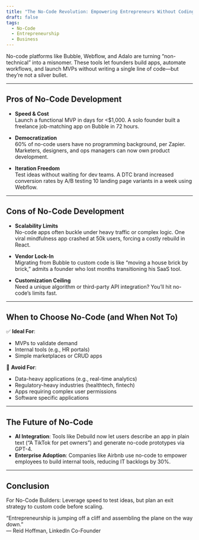 ```yaml
---
title: "The No-Code Revolution: Empowering Entrepreneurs Without Coding Skills"
draft: false
tags:
  - No-Code
  - Entrepreneurship
  - Business
---
```


No-code platforms like Bubble, Webflow, and Adalo are turning “non-technical” into a misnomer. These tools let founders build apps, automate workflows, and launch MVPs without writing a single line of code—but they’re not a silver bullet.

---

## Pros of No-Code Development

- **Speed & Cost**  
  Launch a functional MVP in days for <$1,000. A solo founder built a freelance job-matching app on Bubble in 72 hours.

- **Democratization**  
  60% of no-code users have no programming background, per Zapier. Marketers, designers, and ops managers can now own product development.

- **Iteration Freedom**  
  Test ideas without waiting for dev teams. A DTC brand increased conversion rates by A/B testing 10 landing page variants in a week using Webflow.

---

## Cons of No-Code Development

- **Scalability Limits**  
  No-code apps often buckle under heavy traffic or complex logic. One viral mindfulness app crashed at 50k users, forcing a costly rebuild in React.

- **Vendor Lock-In**  
  Migrating from Bubble to custom code is like “moving a house brick by brick,” admits a founder who lost months transitioning his SaaS tool.

- **Customization Ceiling**  
  Need a unique algorithm or third-party API integration? You’ll hit no-code’s limits fast.

---

## When to Choose No-Code (and When Not To)

✅ **Ideal For**:
- MVPs to validate demand
- Internal tools (e.g., HR portals)
- Simple marketplaces or CRUD apps

🚫 **Avoid For**:
- Data-heavy applications (e.g., real-time analytics)
- Regulatory-heavy industries (healthtech, fintech)
- Apps requiring complex user permissions
- Software specific applications

---

## The Future of No-Code

- **AI Integration**: Tools like Debuild now let users describe an app in plain text (“A TikTok for pet owners”) and generate no-code prototypes via GPT-4.
- **Enterprise Adoption**: Companies like Airbnb use no-code to empower employees to build internal tools, reducing IT backlogs by 30%.

---

## Conclusion

For No-Code Builders: Leverage speed to test ideas, but plan an exit strategy to custom code before scaling.

“Entrepreneurship is jumping off a cliff and assembling the plane on the way down.”  
— Reid Hoffman, LinkedIn Co-Founder